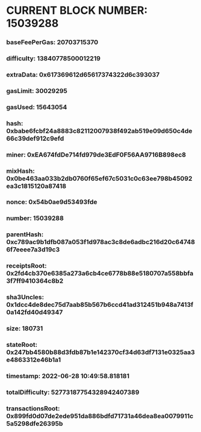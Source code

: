 # CURRENT BLOCK NUMBER: 15039288

### baseFeePerGas: 20703715370
### difficulty: 13840778500012219
### extraData: 0x617369612d65617374322d6c393037
### gasLimit: 30029295
### gasUsed: 15643054
### hash: 0xbabe6fcbf24a8883c82112007938f492ab519e09d650c4de66c39def912c9efd
### miner: 0xEA674fdDe714fd979de3EdF0F56AA9716B898ec8
### mixHash: 0x0be463aa033b2db0760f65ef67c5031c0c63ee798b45092ea3c1815120a87418
### nonce: 0x54b0ae9d53493fde
### number: 15039288
### parentHash: 0xc789ac9b1dfb087a053f1d978ac3c8de6adbc216d20c647486f7eeee7a3d19c3
### receiptsRoot: 0x2fd4cb370e6385a273a6cb4ce6778b88e5180707a558bbfa3f7ff9410364c8b2
### sha3Uncles: 0x1dcc4de8dec75d7aab85b567b6ccd41ad312451b948a7413f0a142fd40d49347
### size: 180731
### stateRoot: 0x247bb4580b88d3fdb87b1e142370cf34d63df7131e0325aa3e4863312e46b1a1
### timestamp: 2022-06-28 10:49:58.818181
### totalDifficulty: 52773187754328942407389
### transactionsRoot: 0x899fd0d07de2ede951da886bdfd71731a46dea8ea0079911c5a5298dfe26395b

